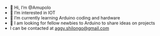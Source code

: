 - 👋 Hi, I’m @Amupolo
- 👀 I’m interested in IOT
- 🌱 I’m currently learning Arduino coding and hardware
- 💞 I am looking for fellow newbies to Arduino to share ideas on projects
- I can be contacted at aggy.shilongo@gmail.com

<!---
Amupolo/Amupolo is a ✨ special ✨ repository because its `README.md` (this file) appears on your GitHub profile.
You can click the Preview link to take a look at your changes.
--->
